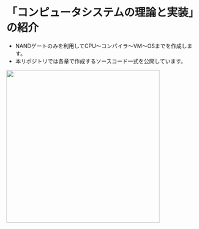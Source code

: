 # 「コンピュータシステムの理論と実装」の紹介
- NANDゲートのみを利用してCPU〜コンパイラ〜VM〜OSまでを作成します。
- 本リポジトリでは各章で作成するソースコード一式を公開しています。

<img src="https://images-na.ssl-images-amazon.com/images/I/91Kc8DrSmfL.jpg" width="400">
